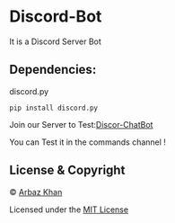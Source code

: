 # Discord-Bot
It is a Discord Server Bot

## Dependencies:
discord.py
```
pip install discord.py
```
 Join our Server to Test:[Discor-ChatBot](https://discord.gg/ymczTCw)
 
 You can Test it in the commands channel !


## License & Copyright
© [Arbaz Khan](https://arbazkhan4712.github.io/Contact.html)

Licensed under the [MIT License](License)
